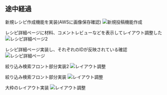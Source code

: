 ## 途中経過
新規レシピ作成機能を実装(AWSに画像保存確認)
![新規投稿機能作成](/recipeREADME6.gif)

レシピ詳細ページに材料、コメントレビューなどを表示してレイアウト調整した
![レシピ詳細ページ2](/recipeREADME5.gif)

レシピ詳細ページ実装し、それぞれのIDが反映されている確認
![レシピ詳細ページ](/recipeREADME4.gif)

絞り込み検索フロント部分実装2
![レイアウト調整](/recipeREADME3.gif)

絞り込み検索フロント部分実装
![レイアウト調整](/recipeREADME2.gif)

大枠のレイアウト実装
![レイアウト調整](/recipeREADME.gif)